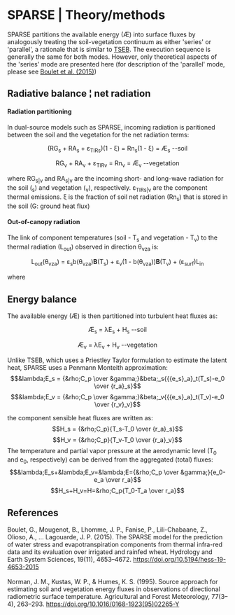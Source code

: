 <script type="text/javascript" id="MathJax-script" async
  src="https://cdn.jsdelivr.net/npm/mathjax@3/es5/tex-mml-chtml.js">
</script>
<script src="https://polyfill.io/v3/polyfill.min.js?features=es6"></script>
# SPARSE | Theory/methods

SPARSE partitions the available energy (Æ) into surface fluxes by analogously treating the soil-vegetation continuum as either 'series' 
or 'parallel', a rationale that is similar to <a title="Two Source Energy Balance model" target="_blank" href="https://doi.org/10.1016/0168-1923(95)02265-Y">TSEB</a>. The execution sequence is generally the same for both modes. However, only theoretical aspects of the 'series' mode are 
presented here (for description of the 'parallel' mode, please see <a target="_blank" href="https://doi.org/10.5194/hess-19-4653-2015">
Boulet et al. (2015)</a>)

## <div id="RadiativeB">Radiative balance ¦ net radiation</div>

#### Radiation partitioning
In dual-source models such as SPARSE, incoming radiation is paritioned between the soil and the vegetation for the net radiation terms: <br>

<p align="center">(RG<sub>s</sub> + RA<sub>s</sub> + &epsilon;<sub>TIRs</sub>)(1 - &xi;) = Rn<sub>s</sub>(1 - &xi;) = Æ<sub>s</sub> --soil</p>	
<p align="center">RG<sub>v</sub> + RA<sub>v</sub> + &epsilon;<sub>TIRv</sub> = Rn<sub>v</sub> = Æ<sub>v</sub>				--vegetation</p>
where RG<sub>s|v</sub> and RA<sub>s|v</sub> are the incoming short- and long-wave radiation for the soil (<sub>s</sub>) and vegetation 
(<sub>v</sub>), respectively. &epsilon;<sub>TIRs|v</sub> are the component thermal emissions. &xi; is the fraction of soil net radiation 
(Rn<sub>s</sub>) that is stored in the soil (G:&nbsp;ground heat flux)
 
#### Out-of-canopy radiation 
The link of component temperatures (soil - T<sub>s</sub> and vegetation - T<sub>v</sub>) to the thermal radiation (L<sub>out</sub>) observed in 
direction &theta;<sub>vza</sub> is:

<p align="center">L<sub>out</sub>(&theta;<sub>vza</sub>) = &epsilon;<sub>s</sub>b(&theta;<sub>vza</sub>)<strong>B</strong>(T<sub>s</sub>) 
+ &epsilon;<sub>v</sub>(1 - b(&theta;<sub>vza</sub>))<strong>B</strong>(T<sub>v</sub>) + (&epsilon;<sub>surf</sub>)L<sub>in</sub></p>

where 
## <div id="EnergyB">Energy balance</div>

The available energy (Æ) is then partitioned into turbulent heat fluxes as:

<p align="center">Æ<sub>s</sub> = &lambda;E<sub>s</sub> + H<sub>s</sub>		--soil</p>	
<p align="center">Æ<sub>v</sub> = &lambda;E<sub>v</sub> + H<sub>v</sub>		--vegetation</p>

Unlike TSEB, which uses a Priestley Taylor formulation to estimate the latent heat, SPARSE uses a Penmann Monteith approximation:
$$&lambda;E_s = {&rho;C_p \over &gamma;}&beta;_s{{{e_s}_a}_t(T_s)-e_0 \over {r_a}_s}$$
$$&lambda;E_v = {&rho;C_p \over &gamma;}&beta;_v{{{e_s}_a}_t(T_v)-e_0 \over {r_v}_v}$$

the component sensible heat fluxes are written as:
$$H_s = {&rho;C_p}{T_s-T_0 \over {r_a}_s}$$
$$H_v = {&rho;C_p}{T_v-T_0 \over {r_a}_v}$$
The temperature and partial vapor pressure at the aerodynamic level (T<sub>0</sub> and e<sub>0</sub>, respectively) can be derived from the 
aggregated (total) fluxes:
$$&lambda;E_s+&lambda;E_v=&lambda;E={&rho;C_p \over &gamma;}{e_0-e_a \over r_a}$$
$$H_s+H_v=H=&rho;C_p{T_0-T_a \over r_a}$$
## <div id="article">References</div>

Boulet, G., Mougenot, B., Lhomme, J. P., Fanise, P., Lili-Chabaane, Z., Olioso, A., … Lagouarde, J. P. (2015). The SPARSE model for the prediction
 of water stress and evapotranspiration components from thermal infra-red data and its evaluation over irrigated and rainfed wheat. Hydrology and 
 Earth System Sciences, 19(11), 4653–4672. <a target="_blank" href="https://hess.copernicus.org/articles/19/4653/2015/hess-19-4653-2015.pdf">
 https://doi.org/10.5194/hess-19-4653-2015</a>
<br><br>
Norman, J. M., Kustas, W. P., & Humes, K. S. (1995). Source approach for estimating soil and vegetation energy fluxes in observations of directional
 radiometric surface temperature. Agricultural and Forest Meteorology, 77(3–4), 263–293. 
 <a target="_blank" href="https://doi.org/10.1016/0168-1923(95)02265-Y">https://doi.org/10.1016/0168-1923(95)02265-Y</a>

<!-- 
## Commands

* `mkdocs new [dir-name]` - Create a new project.
* `mkdocs serve` - Start the live-reloading docs server.
* `mkdocs build` - Build the documentation site.
* `mkdocs -h` - Print help message and exit.

## Project layout

    mkdocs.yml    # The configuration file.
    docs/
        index.md  # The documentation homepage.
        ...       # Other markdown pages, images and other files.
-->
<!--
	tab
	tab again
	   
<math xmlns="http://www.w3.org/1998/Math/MathML">Æ<sub>v</sub> = &lambda;E<sub>v</sub> + H<sub>v</sub>		--vegetation</math>
$$&lambda;E_s = {&rho;C_p \over &gamma;}&beta;_s{{{e_s}_a}_t(T_s)-e_0 \over {r_a}_s}\text{	--soil}$$
$$&lambda;E_v = {&rho;C_p \over &gamma;}&beta;_v{{{e_s}_a}_t(T_v)-e_0 \over {r_v}_v}\text{	--veg.}$$
When \(a &ne; 0\), there are two solutions to \(ax^2 + bx + c = 0\) and they are
$$x = {-b \pm \sqrt{b^2-4ac} \over 2a}\text{	asdfa}$$
-->	